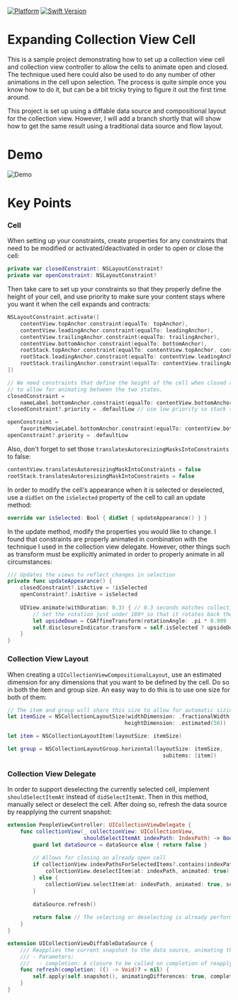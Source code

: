 [![Platform](https://img.shields.io/badge/platform-iOS%2013.0-lightgrey)](https://developer.apple.com) [![Swift Version](https://img.shields.io/badge/swift-5.2-orange.svg)](https://swift.org/)

# Expanding Collection View Cell

This is a sample project demonstrating how to set up a collection view cell and collection view controller to allow the cells to animate open and closed. The technique used here could also be used to do any number of other animations in the cell upon selection. The process is quite simple once you know how to do it, but can be a bit tricky trying to figure it out the first time around.

This project is set up using a diffable data source and compositional layout for the collection view. However, I will add a branch shortly that will show how to get the same result using a traditional data source and flow layout. 

# Demo

![Demo](Demo.gif)

# Key Points

### Cell

When setting up your constraints, create properties for any constraints that need to be modified or activated/deactivated in order to open or close the cell:

``` swift
private var closedConstraint: NSLayoutConstraint?
private var openConstraint: NSLayoutConstraint?
```

Then take care to set up your constraints so that they properly define the height of your cell, and use priority to make sure your content stays where you want it when the cell expands and contracts:

``` swift
NSLayoutConstraint.activate([
    contentView.topAnchor.constraint(equalTo: topAnchor),
    contentView.leadingAnchor.constraint(equalTo: leadingAnchor),
    contentView.trailingAnchor.constraint(equalTo: trailingAnchor),
    contentView.bottomAnchor.constraint(equalTo: bottomAnchor),
    rootStack.topAnchor.constraint(equalTo: contentView.topAnchor, constant: padding),
    rootStack.leadingAnchor.constraint(equalTo: contentView.leadingAnchor, constant: padding),
    rootStack.trailingAnchor.constraint(equalTo: contentView.trailingAnchor, constant: -padding),
])

// We need constraints that define the height of the cell when closed and when open
// to allow for animating between the two states.
closedConstraint =
    nameLabel.bottomAnchor.constraint(equalTo: contentView.bottomAnchor, constant: -padding)
closedConstraint?.priority = .defaultLow // use low priority so stack stays pinned to top of cell

openConstraint =
    favoriteMovieLabel.bottomAnchor.constraint(equalTo: contentView.bottomAnchor, constant: -padding)
openConstraint?.priority = .defaultLow
```

Also, don't forget to set those `translatesAutoresizingMasksIntoConstraints` to false:

``` swift
contentView.translatesAutoresizingMaskIntoConstraints = false
rootStack.translatesAutoresizingMaskIntoConstraints = false
```



In order to modify the cell's appearance when it is selected or deselected, use a `didSet` on the `isSelected` property of the cell to call an update method:

``` swift
override var isSelected: Bool { didSet { updateAppearance() } }
```

In the update method, modify the properties you would like to change. I found that constraints are properly animated in combination with the technique I used in the collection view delegate. However, other things such as transform must be explicitly animated in order to properly animate in all circumstances:

``` swift
/// Updates the views to reflect changes in selection
private func updateAppearance() {
    closedConstraint?.isActive = !isSelected
    openConstraint?.isActive = isSelected
    
    UIView.animate(withDuration: 0.3) { // 0.3 seconds matches collection view animation
        // Set the rotation just under 180º so that it rotates back the same way
        let upsideDown = CGAffineTransform(rotationAngle: .pi * 0.999 )
        self.disclosureIndicator.transform = self.isSelected ? upsideDown :.identity
    }
}
```

### Collection View Layout

When creating a `UICollectionViewCompositionalLayout`, use an estimated dimension for any dimensions that you want to be defined by the cell. Do so in both the item and group size. An easy way to do this is to use one size for both of them:

``` swift
// The item and group will share this size to allow for automatic sizing of the cell's height
let itemSize = NSCollectionLayoutSize(widthDimension: .fractionalWidth(1.0),
                                     heightDimension: .estimated(50))

let item = NSCollectionLayoutItem(layoutSize: itemSize)

let group = NSCollectionLayoutGroup.horizontal(layoutSize: itemSize,
                                                 subitems: [item])
```

### Collection View Delegate

In order to support deselecting the currently selected cell, implement `shouldSelectItemAt` instead of `didSelectItemAt`. Then in this method, manually select or deselect the cell. After doing so, refresh the data source by reapplying the current snapshot:

``` swift
extension PeopleViewController: UICollectionViewDelegate {
    func collectionView(_ collectionView: UICollectionView,
                        shouldSelectItemAt indexPath: IndexPath) -> Bool {
        guard let dataSource = dataSource else { return false }
        
        // Allows for closing an already open cell
        if collectionView.indexPathsForSelectedItems?.contains(indexPath) ?? false {
            collectionView.deselectItem(at: indexPath, animated: true)
        } else {
            collectionView.selectItem(at: indexPath, animated: true, scrollPosition: [])
        }
        
        dataSource.refresh()
        
        return false // The selecting or deselecting is already performed above
    }
}

extension UICollectionViewDiffableDataSource {
    /// Reapplies the current snapshot to the data source, animating the differences.
    /// - Parameters:
    ///   - completion: A closure to be called on completion of reapplying the snapshot.
    func refresh(completion: (() -> Void)? = nil) {
        self.apply(self.snapshot(), animatingDifferences: true, completion: completion)
    }
}
```



